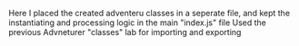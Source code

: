 Here I placed the created adventeru classes in a seperate file, and kept the instantiating and processing logic in the main "index.js" file
Used the previous Advneturer "classes" lab for importing and exporting
